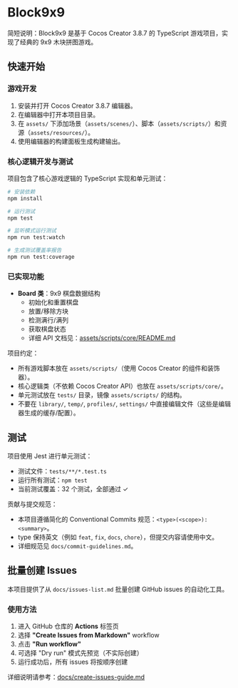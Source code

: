 # Block9x9

简短说明：Block9x9 是基于 Cocos Creator 3.8.7 的 TypeScript 游戏项目，实现了经典的 9x9 木块拼图游戏。

## 快速开始

### 游戏开发

1. 安装并打开 Cocos Creator 3.8.7 编辑器。
2. 在编辑器中打开本项目目录。
3. 在 `assets/` 下添加场景（`assets/scenes/`）、脚本（`assets/scripts/`）和资源（`assets/resources/`）。
4. 使用编辑器的构建面板生成构建输出。

### 核心逻辑开发与测试

项目包含了核心游戏逻辑的 TypeScript 实现和单元测试：

```bash
# 安装依赖
npm install

# 运行测试
npm test

# 监听模式运行测试
npm run test:watch

# 生成测试覆盖率报告
npm run test:coverage
```

### 已实现功能

- **Board 类**：9x9 棋盘数据结构
  - 初始化和重置棋盘
  - 放置/移除方块
  - 检测满行/满列
  - 获取棋盘状态
  - 详细 API 文档见：[assets/scripts/core/README.md](assets/scripts/core/README.md)

项目约定：

- 所有游戏脚本放在 `assets/scripts/`（使用 Cocos Creator 的组件和装饰器）。
- 核心逻辑类（不依赖 Cocos Creator API）也放在 `assets/scripts/core/`。
- 单元测试放在 `tests/` 目录，镜像 `assets/scripts/` 的结构。
- 不要在 `library/`, `temp/`, `profiles/`, `settings/` 中直接编辑文件（这些是编辑器生成的缓存/配置）。

## 测试

项目使用 Jest 进行单元测试：

- 测试文件：`tests/**/*.test.ts`
- 运行所有测试：`npm test`
- 当前测试覆盖：32 个测试，全部通过 ✓

贡献与提交规范：

- 本项目遵循简化的 Conventional Commits 规范：`<type>(<scope>): <summary>`。
- type 保持英文（例如 `feat`, `fix`, `docs`, `chore`），但提交内容请使用中文。
- 详细规范见 `docs/commit-guidelines.md`。

## 批量创建 Issues

本项目提供了从 `docs/issues-list.md` 批量创建 GitHub issues 的自动化工具。

### 使用方法

1. 进入 GitHub 仓库的 **Actions** 标签页
2. 选择 **"Create Issues from Markdown"** workflow
3. 点击 **"Run workflow"**
4. 可选择 "Dry run" 模式先预览（不实际创建）
5. 运行成功后，所有 issues 将按顺序创建

详细说明请参考：[docs/create-issues-guide.md](docs/create-issues-guide.md)
